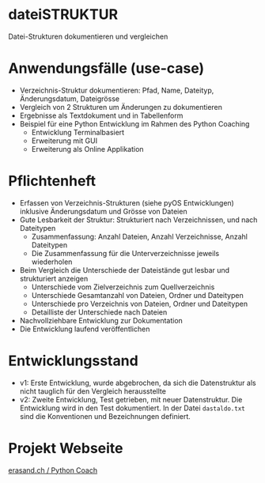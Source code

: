 # dateiSTRUKTUR
Datei-Strukturen dokumentieren und vergleichen

# Anwendungsfälle (use-case)
* Verzeichnis-Struktur dokumentieren: Pfad, Name, Dateityp, Änderungsdatum, Dateigrösse
* Vergleich von 2 Strukturen um Änderungen zu dokumentieren
* Ergebnisse als Textdokument und in Tabellenform
* Beispiel für eine Python Entwicklung im Rahmen des Python Coaching
  * Entwicklung Terminalbasiert
  * Erweiterung mit GUI
  * Erweiterung als Online Applikation

# Pflichtenheft
* Erfassen von Verzeichnis-Strukturen (siehe pyOS Entwicklungen) inklusive Änderungsdatum und Grösse von Dateien
* Gute Lesbarkeit der Struktur: Strukturiert nach Verzeichnissen, und nach Dateitypen
  * Zusammenfassung: Anzahl Dateien, Anzahl Verzeichnisse, Anzahl Dateitypen
  * Die Zusammenfassung für die Unterverzeichnisse jeweils wiederholen
* Beim Vergleich die Unterschiede der Dateistände gut lesbar und strukturiert anzeigen
  * Unterschiede vom Zielverzeichnis zum Quellverzeichnis
  * Unterschiede Gesamtanzahl von Dateien, Ordner und Dateitypen
  * Unterschiede pro Verzeichnis von Dateien, Ordner und Dateitypen
  * Detailliste der Unterschiede nach Dateien
* Nachvollziehbare Entwicklung zur Dokumentation
* Die Entwicklung laufend veröffentlichen

# Entwicklungsstand
* v1: Erste Entwicklung, wurde abgebrochen, da sich die Datenstruktur als nicht tauglich für den Vergleich herausstellte
* v2: Zweite Entwicklung, Test getrieben, mit neuer Datenstruktur. Die Entwicklung wird in den Test dokumentiert. In der Datei `dastaldo.txt` sind die Konventionen und Bezeichnungen definiert.

# Projekt Webseite
[erasand.ch / Python Coach](https://www.erasand.ch/pycoach)
